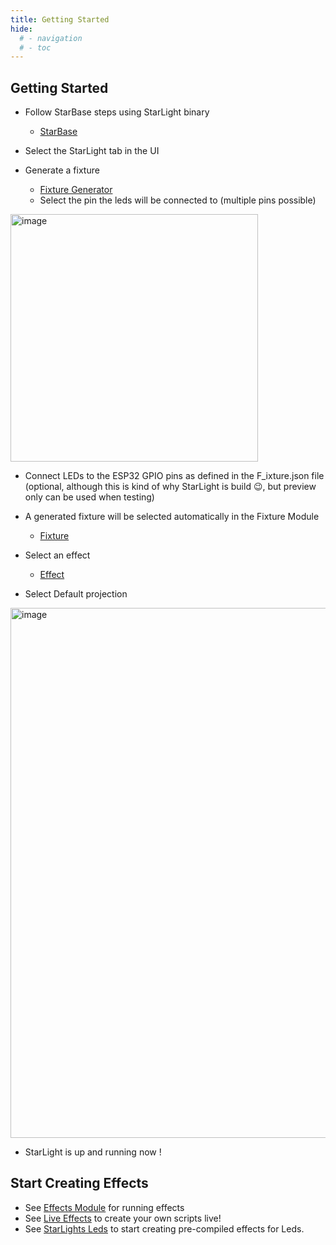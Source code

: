 ```yaml
---
title: Getting Started
hide:
  # - navigation
  # - toc
---
```


## Getting Started

* Follow StarBase steps using StarLight binary
    * [StarBase](/StarDocs/StarBase/GettingStarted)

* Select the StarLight tab in the UI

* Generate a fixture
    * [Fixture Generator](/StarDocs/StarLightMod/StarLightModFixtureGenerator)
    * Select the pin the leds will be connected to (multiple pins possible)

<img width="396" alt="image" src="https://github.com/user-attachments/assets/0b586052-ce0c-411e-a0b1-588b93b55839">

* Connect LEDs to the ESP32 GPIO pins as defined in the F_ixture.json file (optional, although this is kind of why StarLight is build 😉, but preview only can be used when testing)

* A generated fixture will be selected automatically in the Fixture Module
    * [Fixture](/StarDocs/StarLightMod/StarLightModFixture)

* Select an effect
    * [Effect](/StarDocs/StarLightMod/StarLightModEffects)

* Select Default projection

<img width="848" alt="image" src="https://github.com/ewowi/StarDocs/assets/138451817/bc43ffb3-b931-4365-9405-168d41829a84">

* StarLight is up and running now !

## Start Creating Effects

* See [Effects Module](/StarDocs/StarLightMod/StarLightModEffects/) for running effects
* See [Live Effects](/StarDocs/StarLight/LiveEffects/) to create your own scripts live!
* See [StarLights Leds](/StarDocs/StarLight/Effects/#CreatingNewEffects) to start creating pre-compiled effects for Leds.
